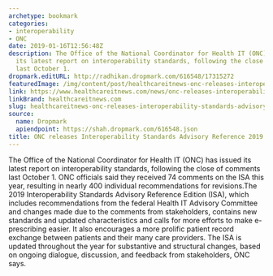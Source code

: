 ```yaml
---
archetype: bookmark
categories:
- interoperability
- ONC
date: 2019-01-16T12:56:48Z
description: The Office of the National Coordinator for Health IT (ONC) has issued
  its latest report on interoperability standards, following the close of comments
  last October 1.
dropmark.editURL: http://radhikan.dropmark.com/616548/17315272
featuredImage: /img/content/post/healthcareitnews-onc-releases-interoperability-standards-advisory-reference-2019.JPG
link: https://www.healthcareitnews.com/news/onc-releases-interoperability-standards-advisory-reference-2019
linkBrand: healthcareitnews.com
slug: healthcareitnews-onc-releases-interoperability-standards-advisory-reference-2019
source:
  name: Dropmark
  apiendpoint: https://shah.dropmark.com/616548.json
title: ONC releases Interoperability Standards Advisory Reference 2019
---
```

The Office of the National Coordinator for Health IT (ONC) has issued its latest report on interoperability standards, following the close of comments last October 1. ONC officials said they received 74 comments on the ISA this year, resulting in nearly 400 individual recommendations for revisions.The 2019 Interoperability Standards Advisory Reference Edition (ISA), which includes recommendations from the federal Health IT Advisory Committee and changes made due to the comments from stakeholders, contains new standards and updated characteristics and calls for more efforts to make e-prescribing easier. It also encourages a more prolific patient record exchange between patients and their many care providers. The ISA is updated throughout the year for substantive and structural changes, based on ongoing dialogue, discussion, and feedback from stakeholders, ONC says.

